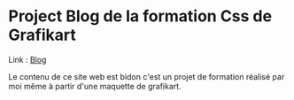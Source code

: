 # Project Blog de la formation Css de Grafikart
Link : [Blog](https://ritelg.github.io/tuto-forum-grafikart/)

Le contenu de ce site web est bidon c'est un projet de formation réalisé par moi même à partir d'une maquette de grafikart.